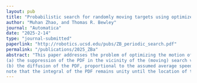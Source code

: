 ```yaml
---
layout: pub
title: "Probabilistic search for randomly moving targets using optimized time-periodic orbits of multiple search vehicles"
author: "Muhan Zhao, and Thomas R. Bewley"
journal: "Automatica"
date: "2025-2-14"
type: "journal-submitted"
paperlink: "http://robotics.ucsd.edu/pubs/ZB_periodic_search.pdf"
permalink: "/publications/2025_ZBa"
abstract: "This paper addresses the problem of optimizing the motion of unmanned vehicles to search for a target, such as an animal, that is moving in an unpredictable manner, modeled as a diffusion process. In the absence of observations by the search vehicles, the probability density function (PDF) modeling the target’s possible whereabouts is taken as statistically stationary, localized to within some region of interest (ROI); such a model is valid for the “territory” or “range” of many animals, both predators and prey. The time evolution of this PDF is governed by a forced Fokker–Planck equation (fFPE), which balances
(a) the suppression of the PDF in the vicinity of the (moving) search vehicles, due to their observations,
(b) the diffusion of the PDF, proportional to the assumed average speed of the (randomly moving) target, and (c) the advection of the PDF, modeling the tendency of the target to remain within its ROI;
note that the integral of the PDF remains unity until the location of the target is discovered by the search vehicles. A com- putational framework based on iterative computations of a relevant adjoint field is developed and implemented numerically. This facilitates gradient-based optimization of the feasible motions of the search vehicles, mathematically modeled as nonholo- nomic unicycles, to maximize the expected time-averaged rate of discovery of the target, based on the (evolving) PDF model of the target’s possible whereabouts, together with the paths of the search vehicles through this PDF. For simplicity in the subsequent (repeated) application of the optimized result, the trajectories of the search vehicles over the ROI are constrained by the optimization approach used in this work to be periodic in time."
---
```


